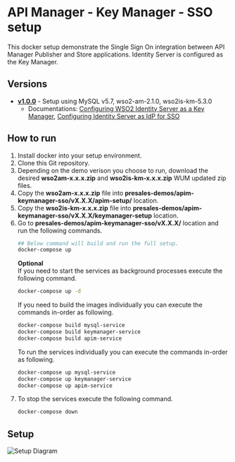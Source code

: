 # API Manager - Key Manager - SSO setup
This docker setup demonstrate the Single Sign On integration between API Manager Publisher and Store applications. Identity Server is configured as the Key Manager. 

## Versions
* [**v1.0.0**](v1.0.0) - Setup using MySQL v5.7, wso2-am-2.1.0, wso2is-km-5.3.0
  * Documentations: [Configuring WSO2 Identity Server as a Key Manager](https://docs.wso2.com/display/AM210/Configuring+WSO2+Identity+Server+as+a+Key+Manager), [Configuring Identity Server as IdP for SSO](https://docs.wso2.com/display/AM200/Configuring+Identity+Server+as+IdP+for+SSO)

## How to run
1. Install docker into your setup environment.
2. Clone this Git repository.
3. Depending on the demo verison you choose to run, download the desired **wso2am-x.x.x.zip** and **wso2is-km-x.x.x.zip** WUM updated zip files.
4. Copy the **wso2am-x.x.x.zip** file into **presales-demos/apim-keymanager-sso/vX.X.X/apim-setup/** location.
5. Copy the **wso2is-km-x.x.x.zip** file into **presales-demos/apim-keymanager-sso/vX.X.X/keymanager-setup** location.
6. Go to **presales-demos/apim-keymanager-sso/vX.X.X/** location and run the following commands.
    ```bash
    ## Below command will build and run the full setup.
    docker-compose up
    ```
    **Optional**  
    If you need to start the services as background processes execute the following command.
    ```bash
    docker-compose up -d
    ```
    If you need to build the images individually you can execute the commands in-order as following.
    ```bash
    docker-compose build mysql-service
    docker-compose build keymanager-service
    docker-compose build apim-service
    ```
    To run the services individually you can execute the commands in-order as following.
    ```bash
    docker-compose up mysql-service
    docker-compose up keymanager-service
    docker-compose up apim-service
    ```
7. To stop the services execute the following command. 
    ```bash
    docker-compose down
    ```
## Setup 
![Setup Diagram](https://docs.wso2.com/download/attachments/46893234/image2015-7-20%2012%3A36%3A1.png?version=1&modificationDate=1437420950000&api=v2 "Setup Diagram")